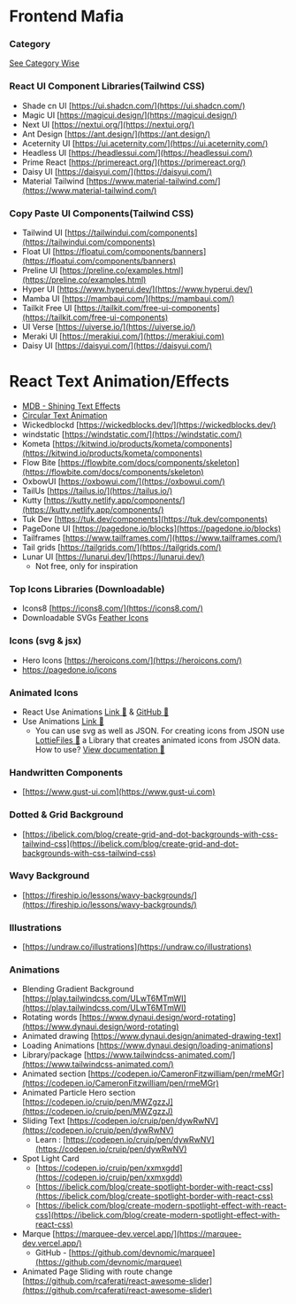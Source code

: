 # Frontend Mafia


### Category
  [See Category Wise](./category/README.md)

### React UI Component Libraries(Tailwind CSS)

- Shade cn UI [https://ui.shadcn.com/](https://ui.shadcn.com/)
- Magic UI [https://magicui.design/](https://magicui.design/)
- Next UI [https://nextui.org/](https://nextui.org/)
- Ant Design [https://ant.design/](https://ant.design/)
- Aceternity UI [https://ui.aceternity.com/](https://ui.aceternity.com/)
- Headless UI [https://headlessui.com/](https://headlessui.com/)
- Prime React [https://primereact.org/](https://primereact.org/)
- Daisy UI [https://daisyui.com/](https://daisyui.com/)
- Material Tailwind [https://www.material-tailwind.com/](https://www.material-tailwind.com/)


### Copy Paste UI Components(Tailwind CSS)
- Tailwind UI [https://tailwindui.com/components](https://tailwindui.com/components)
- Float UI [https://floatui.com/components/banners](https://floatui.com/components/banners)
- Preline UI [https://preline.co/examples.html](https://preline.co/examples.html)
- Hyper UI [https://www.hyperui.dev/](https://www.hyperui.dev/)
- Mamba UI [https://mambaui.com/](https://mambaui.com/)
- Tailkit Free UI [https://tailkit.com/free-ui-components](https://tailkit.com/free-ui-components)
- UI Verse [https://uiverse.io/](https://uiverse.io/)
- Meraki UI [https://merakiui.com/](https://merakiui.com)
- Daisy UI [https://daisyui.com/](https://daisyui.com/)


# React Text Animation/Effects
- [MDB - Shining Text Effects](https://mdbootstrap.com/docs/react/extended/css-text-animations/)
- [Circular Text Animation](https://jhey.dev/cheep/circular-text-with-css/)
- Wickedblockd [https://wickedblocks.dev/](https://wickedblocks.dev/)
- windstatic [https://windstatic.com/](https://windstatic.com/)
- Kometa [https://kitwind.io/products/kometa/components](https://kitwind.io/products/kometa/components)
- Flow Bite [https://flowbite.com/docs/components/skeleton](https://flowbite.com/docs/components/skeleton)
- OxbowUI [https://oxbowui.com/](https://oxbowui.com/)
- TailUs [https://tailus.io/](https://tailus.io/)
- Kutty [https://kutty.netlify.app/components/](https://kutty.netlify.app/components/)
- Tuk Dev [https://tuk.dev/components](https://tuk.dev/components)
- PageDone UI [https://pagedone.io/blocks](https://pagedone.io/blocks)
- Tailframes [https://www.tailframes.com/](https://www.tailframes.com/)
- Tail grids [https://tailgrids.com/](https://tailgrids.com/)
- Lunar UI [https://lunarui.dev/](https://lunarui.dev/)
  - Not free, only for inspiration

### Top Icons Libraries (Downloadable)
- Icons8 [https://icons8.com/](https://icons8.com/)
- Downloadable SVGs [Feather Icons](https://feathericons.com/)


### Icons (svg & jsx)
- Hero Icons [https://heroicons.com/](https://heroicons.com/)
- https://pagedone.io/icons

### Animated Icons
 - React Use Animations [Link 🔗](https://react.useanimations.com/) & [GitHub 🔗](https://github.com/useAnimations/react-useanimations)
 - Use Animations [Link 🔗](https://useanimations.com/index.html)
   -  You can use svg as well as JSON. For creating icons from JSON use [LottieFiles 🔗](https://lottiefiles.com/) a Library that creates animated icons from JSON data. How to use? [View documentation 🔗](https://www.npmjs.com/package/lottie-react)


### Handwritten Components
 - [https://www.gust-ui.com](https://www.gust-ui.com)


### Dotted & Grid Background
 - [https://ibelick.com/blog/create-grid-and-dot-backgrounds-with-css-tailwind-css](https://ibelick.com/blog/create-grid-and-dot-backgrounds-with-css-tailwind-css)

### Wavy Background 
- [https://fireship.io/lessons/wavy-backgrounds/](https://fireship.io/lessons/wavy-backgrounds/)

### Illustrations
- [https://undraw.co/illustrations](https://undraw.co/illustrations)

### Animations
- Blending Gradient Background [https://play.tailwindcss.com/ULwT6MTmWI](https://play.tailwindcss.com/ULwT6MTmWI)
- Rotating words [https://www.dynaui.design/word-rotating](https://www.dynaui.design/word-rotating)
- Animated drawing [https://www.dynaui.design/animated-drawing-text]
- Loading Animations [https://www.dynaui.design/loading-animations]
- Library/package [https://www.tailwindcss-animated.com/](https://www.tailwindcss-animated.com/)
- Animated section [https://codepen.io/CameronFitzwilliam/pen/rmeMGr](https://codepen.io/CameronFitzwilliam/pen/rmeMGr)
- Animated Particle Hero section [https://codepen.io/cruip/pen/MWZgzzJ](https://codepen.io/cruip/pen/MWZgzzJ)
- Sliding Text [https://codepen.io/cruip/pen/dywRwNV](https://codepen.io/cruip/pen/dywRwNV)
  - Learn : [https://codepen.io/cruip/pen/dywRwNV](https://codepen.io/cruip/pen/dywRwNV)
- Spot Light Card 
   - [https://codepen.io/cruip/pen/xxmxgdd](https://codepen.io/cruip/pen/xxmxgdd) 
   - [https://ibelick.com/blog/create-spotlight-border-with-react-css](https://ibelick.com/blog/create-spotlight-border-with-react-css)
   - [https://ibelick.com/blog/create-modern-spotlight-effect-with-react-css](https://ibelick.com/blog/create-modern-spotlight-effect-with-react-css)
- Marque [https://marquee-dev.vercel.app/](https://marquee-dev.vercel.app/)
  - GitHub - [https://github.com/devnomic/marquee](https://github.com/devnomic/marquee)
- Animated Page Sliding with route change
  [https://github.com/rcaferati/react-awesome-slider](https://github.com/rcaferati/react-awesome-slider)
